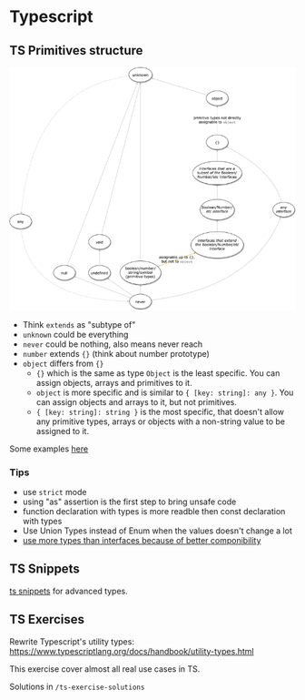 # Typescript


## TS Primitives structure

![](../images/typescript-map.png)

- Think `extends` as "subtype of"
- `unknown` could be everything
- `never` could be nothing, also means never reach
- `number` extends `{}` (think about number prototype)
- `object` differs from `{}`
    - `{}` which is the same as type `Object` is the least specific. You can assign objects, arrays and primitives to it.
    - `object` is more specific and is similar to `{ [key: string]: any }`. You can assign objects and arrays to it, but not primitives.
    - `{ [key: string]: string }` is the most specific, that doesn't allow any primitive types, arrays or objects with a non-string value to be assigned to it.

Some examples [here](./sections/ts-primitives.md)





### Tips

- use `strict` mode
- using "as" assertion is the first step to bring unsafe code
- function declaration with types is more readble then const declaration with types
- Use Union Types instead of Enum when the values doesn't change a lot
- [use more types than interfaces because of better componibility](./sections/more-types.md)



## TS Snippets
[ts snippets](./sections/ts-snippets.md) for advanced types.

## TS Exercises

Rewrite Typescript's utility types:
https://www.typescriptlang.org/docs/handbook/utility-types.html

This exercise cover almost all real use cases in TS.

Solutions in `/ts-exercise-solutions`
